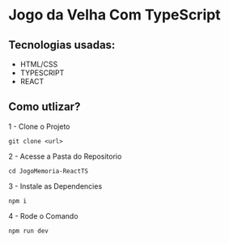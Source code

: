 # Jogo da Velha Com TypeScript

## Tecnologias usadas:
- HTML/CSS
- TYPESCRIPT
- REACT

## Como utlizar?
1 - Clone o Projeto
```
git clone <url>
```
2 - Acesse a Pasta do Repositorio
```
cd JogoMemoria-ReactTS
```

3 - Instale as Dependencies
```
npm i
```

4 - Rode o Comando
```
npm run dev
```
